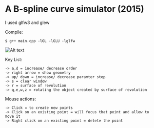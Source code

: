 # A B-spline curve simulator (2015)

I used glfw3 and glew

Compile:

	$ g++ main.cpp -lGL -lGLU -lglfw

![Alt text](https://github.com/imruljubair/B-Spline-Curve-Simulator/blob/master/bspline.png)


Key List:

	-> a,d = increase/ decrease order
	-> right arrow = show geometry
	-> up/ down = increase/ decrease paramter step
	-> s = clear window
	-> r = surface of revolution
	-> q,e,w,z = rotating the object created by surface of revolution

Mouse actions:

	-> Click = to create new points
	-> Click on an existing point = will focus that point and allow to move it
	-> Right click on an existing point = delete the point
